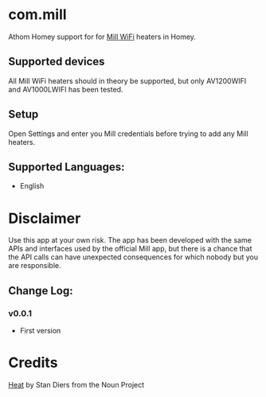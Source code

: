 # com.mill

Athom Homey support for for [Mill WiFi](https://www.millheat.com/mill-wifi/) heaters in Homey.

## Supported devices

All Mill WiFi heaters should in theory be supported, but only AV1200WIFI and AV1000LWIFI has been tested.

## Setup

Open Settings and enter you Mill credentials before trying to add any Mill heaters.

## Supported Languages:
* English

# Disclaimer

Use this app at your own risk. The app has been developed with the same APIs and interfaces used by the official Mill app, but there is a chance that the API calls can have unexpected consequences for which nobody but you are responsible.

## Change Log:

### v0.0.1
* First version

# Credits
[Heat](https://thenounproject.com/search/?q=heat&i=860995) by Stan Diers from the Noun Project
